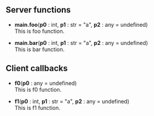 ## Server functions<br>  
  
- **__main__.foo**(**p0** : int, **p1** : str = "a", **p2** : any = undefined)  
	This is foo function.  
  
- **__main__.bar**(**p0** : int, **p1** : str = "a", **p2** : any = undefined)  
	This is bar function.  
  
  
## Client callbacks  
  
- **f0**(**p0** : any = undefined)  
	This is f0 function.  
  
- **f1**(**p0** : int, **p1** : str = "a", **p2** : any = undefined)  
	This is f1 function.  
  
